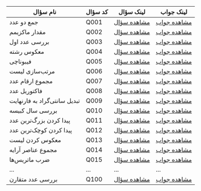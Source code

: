 | نام سؤال            | کد سؤال | لینک سؤال  | لینک جواب  |
|---------------------|--------|------------|------------|
| جمع دو عدد         | Q001   | [مشاهده سؤال]( https://quera.org/problemset/228669?tab=description)  | [مشاهده جواب]()  |
| مقدار ماکزیمم      | Q002   | [مشاهده سؤال]()  | [مشاهده جواب]()  |
| بررسی عدد اول      | Q003   | [مشاهده سؤال]()  | [مشاهده جواب]()  |
| معکوس رشته        | Q004   | [مشاهده سؤال]()  | [مشاهده جواب]()  |
| فیبوناچی           | Q005   | [مشاهده سؤال]()  | [مشاهده جواب]()  |
| مرتب‌سازی لیست     | Q006   | [مشاهده سؤال]()  | [مشاهده جواب]()  |
| مجموع ارقام عدد    | Q007   | [مشاهده سؤال]()  | [مشاهده جواب]()  |
| فاکتوریل عدد      | Q008   | [مشاهده سؤال]()  | [مشاهده جواب]()  |
| تبدیل سانتی‌گراد به فارنهایت | Q009   | [مشاهده سؤال]()  | [مشاهده جواب]()  |
| بررسی سال کبیسه    | Q010   | [مشاهده سؤال]()  | [مشاهده جواب]()  |
| پیدا کردن بزرگ‌ترین عدد | Q011   | [مشاهده سؤال]()  | [مشاهده جواب]()  |
| پیدا کردن کوچک‌ترین عدد | Q012   | [مشاهده سؤال]()  | [مشاهده جواب]()  |
| معکوس کردن لیست   | Q013   | [مشاهده سؤال]()  | [مشاهده جواب]()  |
| مجموع عناصر آرایه | Q014   | [مشاهده سؤال]()  | [مشاهده جواب]()  |
| ضرب ماتریس‌ها     | Q015   | [مشاهده سؤال]()  | [مشاهده جواب]()  |
| ...               | ...    | ...        | ...        |
| بررسی عدد متقارن  | Q100   | [مشاهده سؤال]()  | [مشاهده جواب]()  |
